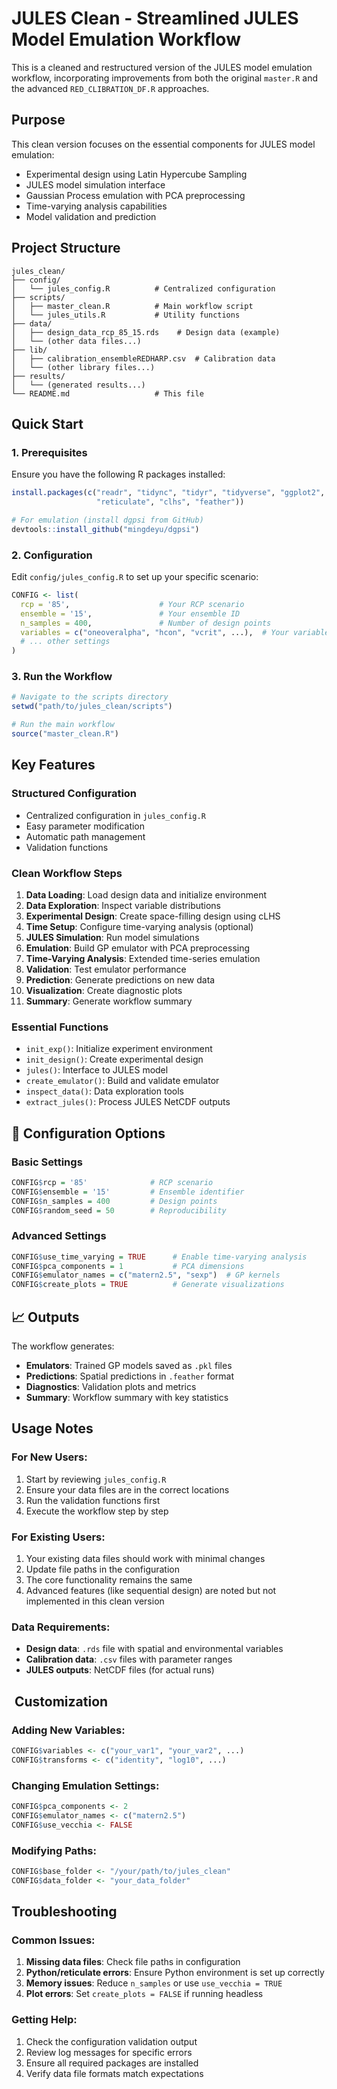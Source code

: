 # JULES Clean - Streamlined JULES Model Emulation Workflow

This is a cleaned and restructured version of the JULES model emulation workflow, incorporating improvements from both the original `master.R` and the advanced `RED_CLIBRATION_DF.R` approaches.

## Purpose

This clean version focuses on the essential components for JULES model emulation:
- Experimental design using Latin Hypercube Sampling
- JULES model simulation interface
- Gaussian Process emulation with PCA preprocessing
- Time-varying analysis capabilities
- Model validation and prediction

##  Project Structure

```
jules_clean/
├── config/
│   └── jules_config.R          # Centralized configuration
├── scripts/
│   ├── master_clean.R          # Main workflow script
│   └── jules_utils.R           # Utility functions
├── data/
│   ├── design_data_rcp_85_15.rds    # Design data (example)
│   └── (other data files...)
├── lib/
│   ├── calibration_ensembleREDHARP.csv  # Calibration data
│   └── (other library files...)
├── results/
│   └── (generated results...)
└── README.md                   # This file
```

## Quick Start

### 1. Prerequisites

Ensure you have the following R packages installed:
```r
install.packages(c("readr", "tidync", "tidyr", "tidyverse", "ggplot2", 
                   "reticulate", "clhs", "feather"))

# For emulation (install dgpsi from GitHub)
devtools::install_github("mingdeyu/dgpsi")
```

### 2. Configuration

Edit `config/jules_config.R` to set up your specific scenario:
```r
CONFIG <- list(
  rcp = '85',                    # Your RCP scenario
  ensemble = '15',               # Your ensemble ID
  n_samples = 400,               # Number of design points
  variables = c("oneoveralpha", "hcon", "vcrit", ...),  # Your variables
  # ... other settings
)
```

### 3. Run the Workflow

```r
# Navigate to the scripts directory
setwd("path/to/jules_clean/scripts")

# Run the main workflow
source("master_clean.R")
```

##  Key Features

### Structured Configuration
- Centralized configuration in `jules_config.R`
- Easy parameter modification
- Automatic path management
- Validation functions

### Clean Workflow Steps
1. **Data Loading**: Load design data and initialize environment
2. **Data Exploration**: Inspect variable distributions
3. **Experimental Design**: Create space-filling design using cLHS
4. **Time Setup**: Configure time-varying analysis (optional)
5. **JULES Simulation**: Run model simulations
6. **Emulation**: Build GP emulator with PCA preprocessing
7. **Time-Varying Analysis**: Extended time-series emulation
8. **Validation**: Test emulator performance
9. **Prediction**: Generate predictions on new data
10. **Visualization**: Create diagnostic plots
11. **Summary**: Generate workflow summary

### Essential Functions
- `init_exp()`: Initialize experiment environment
- `init_design()`: Create experimental design
- `jules()`: Interface to JULES model
- `create_emulator()`: Build and validate emulator
- `inspect_data()`: Data exploration tools
- `extract_jules()`: Process JULES NetCDF outputs

## 🔧 Configuration Options

### Basic Settings
```r
CONFIG$rcp = '85'              # RCP scenario
CONFIG$ensemble = '15'         # Ensemble identifier
CONFIG$n_samples = 400         # Design points
CONFIG$random_seed = 50        # Reproducibility
```

### Advanced Settings
```r
CONFIG$use_time_varying = TRUE      # Enable time-varying analysis
CONFIG$pca_components = 1           # PCA dimensions
CONFIG$emulator_names = c("matern2.5", "sexp")  # GP kernels
CONFIG$create_plots = TRUE          # Generate visualizations
```

## 📈 Outputs

The workflow generates:
- **Emulators**: Trained GP models saved as `.pkl` files
- **Predictions**: Spatial predictions in `.feather` format
- **Diagnostics**: Validation plots and metrics
- **Summary**: Workflow summary with key statistics


##  Usage Notes

### For New Users:
1. Start by reviewing `jules_config.R`
2. Ensure your data files are in the correct locations
3. Run the validation functions first
4. Execute the workflow step by step

### For Existing Users:
1. Your existing data files should work with minimal changes
2. Update file paths in the configuration
3. The core functionality remains the same
4. Advanced features (like sequential design) are noted but not implemented in this clean version

### Data Requirements:
- **Design data**: `.rds` file with spatial and environmental variables
- **Calibration data**: `.csv` files with parameter ranges
- **JULES outputs**: NetCDF files (for actual runs)

## ️ Customization

### Adding New Variables:
```r
CONFIG$variables <- c("your_var1", "your_var2", ...)
CONFIG$transforms <- c("identity", "log10", ...)
```

### Changing Emulation Settings:
```r
CONFIG$pca_components <- 2
CONFIG$emulator_names <- c("matern2.5")
CONFIG$use_vecchia <- FALSE
```

### Modifying Paths:
```r
CONFIG$base_folder <- "/your/path/to/jules_clean"
CONFIG$data_folder <- "your_data_folder"
```

##  Troubleshooting

### Common Issues:
1. **Missing data files**: Check file paths in configuration
2. **Python/reticulate errors**: Ensure Python environment is set up correctly
3. **Memory issues**: Reduce `n_samples` or use `use_vecchia = TRUE`
4. **Plot errors**: Set `create_plots = FALSE` if running headless

### Getting Help:
1. Check the configuration validation output
2. Review log messages for specific errors
3. Ensure all required packages are installed
4. Verify data file formats match expectations

